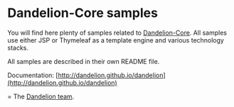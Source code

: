 Dandelion-Core samples
=================================================================

You will find here plenty of samples related to [Dandelion-Core](http://dandelion.github.io/dandelion).
All samples use either JSP or Thymeleaf as a template engine and various technology stacks.

All samples are described in their own README file.

Documentation: [http://dandelion.github.io/dandelion](http://dandelion.github.io/dandelion)

=
The [Dandelion team](http://dandelion.github.io/team/).